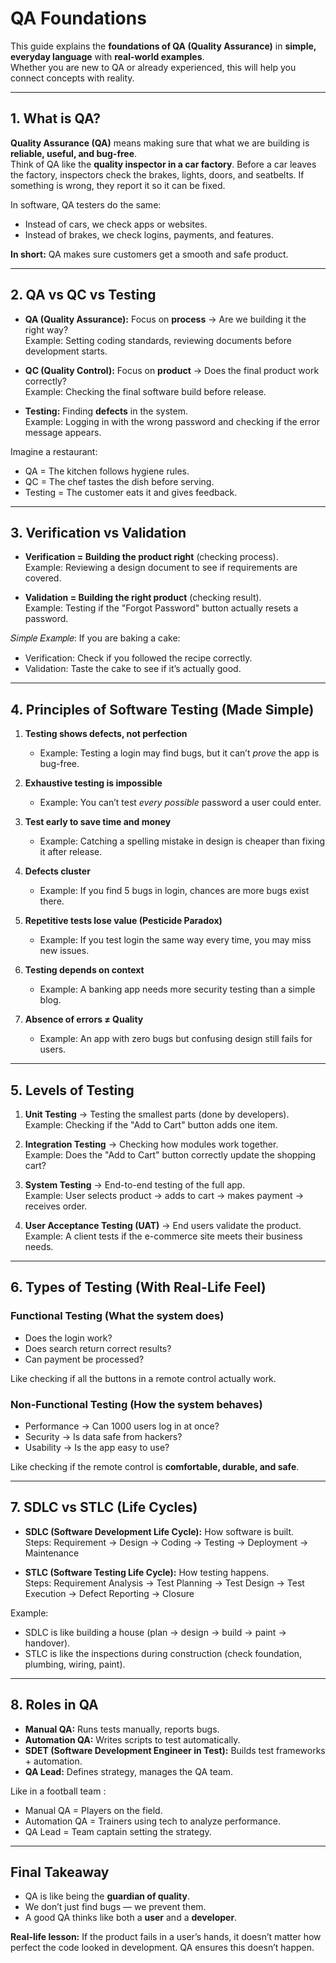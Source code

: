 # QA Foundations

This guide explains the **foundations of QA (Quality Assurance)** in **simple, everyday language** with **real-world examples**.  
Whether you are new to QA or already experienced, this will help you connect concepts with reality.

---

## 1. What is QA?

**Quality Assurance (QA)** means making sure that what we are building is **reliable, useful, and bug-free**.  
Think of QA like the **quality inspector in a car factory**. Before a car leaves the factory, inspectors check the brakes, lights, doors, and seatbelts. If something is wrong, they report it so it can be fixed.  

In software, QA testers do the same:  
- Instead of cars, we check apps or websites.  
- Instead of brakes, we check logins, payments, and features.  

 **In short:** QA makes sure customers get a smooth and safe product.

---

## 2. QA vs QC vs Testing

- **QA (Quality Assurance):** Focus on **process** → Are we building it the right way?  
  Example: Setting coding standards, reviewing documents before development starts.  

- **QC (Quality Control):** Focus on **product** → Does the final product work correctly?  
  Example: Checking the final software build before release.  

- **Testing:** Finding **defects** in the system.  
  Example: Logging in with the wrong password and checking if the error message appears.  

 Imagine a restaurant:  
- QA = The kitchen follows hygiene rules.  
- QC = The chef tastes the dish before serving.  
- Testing = The customer eats it and gives feedback.

---

## 3. Verification vs Validation

- **Verification = Building the product right** (checking process).  
 Example: Reviewing a design document to see if requirements are covered.  

- **Validation = Building the right product** (checking result).  
  Example: Testing if the "Forgot Password" button actually resets a password.  

𝑆𝑖𝑚𝑝𝑙𝑒 𝐸𝑥𝑎𝑚𝑝𝑙𝑒: If you are baking a cake:  
- Verification: Check if you followed the recipe correctly.  
- Validation: Taste the cake to see if it’s actually good.

---

## 4. Principles of Software Testing (Made Simple)

1. **Testing shows defects, not perfection**  
   - Example: Testing a login may find bugs, but it can’t *prove* the app is bug-free.  

2. **Exhaustive testing is impossible**  
   - Example: You can’t test *every possible* password a user could enter.  

3. **Test early to save time and money**  
   - Example: Catching a spelling mistake in design is cheaper than fixing it after release.  

4. **Defects cluster**  
   - Example: If you find 5 bugs in login, chances are more bugs exist there.  

5. **Repetitive tests lose value (Pesticide Paradox)**  
   - Example: If you test login the same way every time, you may miss new issues.  

6. **Testing depends on context**  
   - Example: A banking app needs more security testing than a simple blog.  

7. **Absence of errors ≠ Quality**  
   - Example: An app with zero bugs but confusing design still fails for users.  

---

## 5. Levels of Testing

1. **Unit Testing** → Testing the smallest parts (done by developers).  
    Example: Checking if the "Add to Cart" button adds one item.  

2. **Integration Testing** → Checking how modules work together.  
    Example: Does the "Add to Cart" button correctly update the shopping cart?  

3. **System Testing** → End-to-end testing of the full app.  
    Example: User selects product → adds to cart → makes payment → receives order.  

4. **User Acceptance Testing (UAT)** → End users validate the product.  
    Example: A client tests if the e-commerce site meets their business needs.  

---

##  6. Types of Testing (With Real-Life Feel)

### Functional Testing (What the system does)
- Does the login work?  
- Does search return correct results?  
- Can payment be processed?  

 Like checking if all the buttons in a remote control actually work.  

###  Non-Functional Testing (How the system behaves)
- Performance → Can 1000 users log in at once?  
- Security → Is data safe from hackers?  
- Usability → Is the app easy to use?  

 Like checking if the remote control is **comfortable, durable, and safe**.

---

##  7. SDLC vs STLC (Life Cycles)

- **SDLC (Software Development Life Cycle):** How software is built.  
  Steps: Requirement → Design → Coding → Testing → Deployment → Maintenance  

- **STLC (Software Testing Life Cycle):** How testing happens.  
  Steps: Requirement Analysis → Test Planning → Test Design → Test Execution → Defect Reporting → Closure  

 Example:  
- SDLC is like building a house (plan → design → build → paint → handover).  
- STLC is like the inspections during construction (check foundation, plumbing, wiring, paint).

---

## 8. Roles in QA

- **Manual QA:** Runs tests manually, reports bugs.  
- **Automation QA:** Writes scripts to test automatically.  
- **SDET (Software Development Engineer in Test):** Builds test frameworks + automation.  
- **QA Lead:** Defines strategy, manages the QA team.  

Like in a football team :  
- Manual QA = Players on the field.  
- Automation QA = Trainers using tech to analyze performance.  
- QA Lead = Team captain setting the strategy.  

---

## Final Takeaway

- QA is like being the **guardian of quality**.  
- We don’t just find bugs — we prevent them.  
- A good QA thinks like both a **user** and a **developer**.  

**Real-life lesson:** If the product fails in a user’s hands, it doesn’t matter how perfect the code looked in development. QA ensures this doesn’t happen.  
